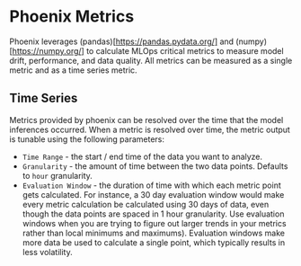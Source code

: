 # Phoenix Metrics

Phoenix leverages (pandas)[https://pandas.pydata.org/] and (numpy)[https://numpy.org/] to calculate MLOps critical metrics to measure model drift, performance, and data quality. All metrics can be measured as a single metric and as a time series metric.

## Time Series

Metrics provided by phoenix can be resolved over the time that the model inferences occurred. When a metric is resolved over time, the metric output is tunable using the following parameters:

-   `Time Range` - the start / end time of the data you want to analyze.
-   `Granularity` - the amount of time between the two data points. Defaults to `hour` granularity.
-   `Evaluation Window` - the duration of time with which each metric point gets calculated. For instance, a 30 day evaluation window would make every metric calculation be calculated using 30 days of data, even though the data points are spaced in 1 hour granularity. Use evaluation windows when you are trying to figure out larger trends in your metrics rather than local minimums and maximums). Evaluation windows make more data be used to calculate a single point, which typically results in less volatility.
